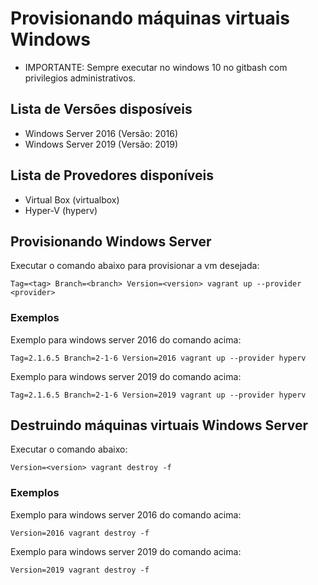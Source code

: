 # Provisionando máquinas virtuais Windows

- IMPORTANTE: Sempre executar no windows 10 no gitbash com privilegios administrativos.

## Lista de Versões disposíveis

- Windows Server 2016 (Versão: 2016)
- Windows Server 2019 (Versão: 2019)

## Lista de Provedores disponíveis

- Virtual Box (virtualbox)
- Hyper-V (hyperv)

## Provisionando Windows Server

Executar o comando abaixo para provisionar a vm desejada:

```shell
Tag=<tag> Branch=<branch> Version=<version> vagrant up --provider <provider>
```

### Exemplos

Exemplo para windows server 2016 do comando acima:

```shell
Tag=2.1.6.5 Branch=2-1-6 Version=2016 vagrant up --provider hyperv
```

Exemplo para windows server 2019 do comando acima:

```shell
Tag=2.1.6.5 Branch=2-1-6 Version=2019 vagrant up --provider hyperv
```

## Destruindo máquinas virtuais Windows Server

Executar o comando abaixo:

```shell
Version=<version> vagrant destroy -f
```

### Exemplos

Exemplo para windows server 2016 do comando acima:

```shell
Version=2016 vagrant destroy -f
```

Exemplo para windows server 2019 do comando acima:

```shell
Version=2019 vagrant destroy -f
```
